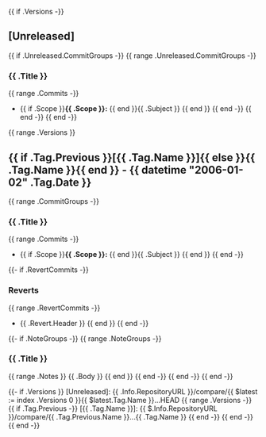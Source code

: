 {{ if .Versions -}}
<a name="unreleased"></a>

## [Unreleased]

{{ if .Unreleased.CommitGroups -}}
{{ range .Unreleased.CommitGroups -}}

### {{ .Title }}

{{ range .Commits -}}

- {{ if .Scope }}**{{ .Scope }}:** {{ end }}{{ .Subject }}
  {{ end }}
  {{ end -}}
  {{ end -}}
  {{ end -}}

{{ range .Versions }}
<a name="{{ .Tag.Name }}"></a>

## {{ if .Tag.Previous }}[{{ .Tag.Name }}]{{ else }}{{ .Tag.Name }}{{ end }} - {{ datetime "2006-01-02" .Tag.Date }}

{{ range .CommitGroups -}}

### {{ .Title }}

{{ range .Commits -}}

- {{ if .Scope }}**{{ .Scope }}:** {{ end }}{{ .Subject }}
  {{ end }}
  {{ end -}}

{{- if .RevertCommits -}}

### Reverts

{{ range .RevertCommits -}}

- {{ .Revert.Header }}
  {{ end }}
  {{ end -}}

{{- if .NoteGroups -}}
{{ range .NoteGroups -}}

### {{ .Title }}

{{ range .Notes }}
{{ .Body }}
{{ end }}
{{ end -}}
{{ end -}}
{{ end -}}

{{- if .Versions }}
[Unreleased]: {{ .Info.RepositoryURL }}/compare/{{ $latest := index .Versions 0 }}{{ $latest.Tag.Name }}...HEAD
{{ range .Versions -}}
{{ if .Tag.Previous -}}
[{{ .Tag.Name }}]: {{ $.Info.RepositoryURL }}/compare/{{ .Tag.Previous.Name }}...{{ .Tag.Name }}
{{ end -}}
{{ end -}}
{{ end -}}
